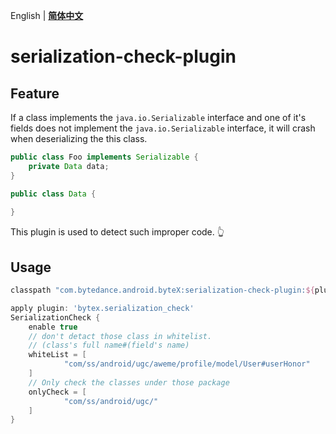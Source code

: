 English | **[简体中文](README-zh.md)**

# serialization-check-plugin

## Feature

If a class implements the `java.io.Serializable` interface and one of it's fields does not implement the  `java.io.Serializable`  interface, it will crash when deserializing the this class.

```java
public class Foo implements Serializable {
    private Data data;
}

public class Data {
    
}
```

This plugin is used to detect such improper code. 👆

## Usage

```groovy
classpath "com.bytedance.android.byteX:serialization-check-plugin:${plugin_version}"
```

```groovy
apply plugin: 'bytex.serialization_check'
SerializationCheck {
    enable true
    // don't detact those class in whitelist.
    // (class's full name#(field's name)
    whiteList = [
            "com/ss/android/ugc/aweme/profile/model/User#userHonor"
    ]
    // Only check the classes under those package
    onlyCheck = [
            "com/ss/android/ugc/"
    ]
}
```
